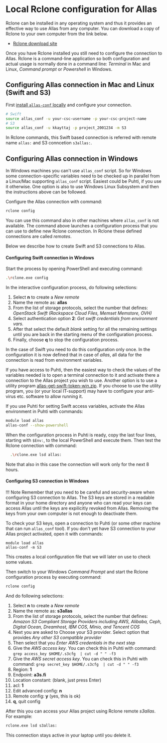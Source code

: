 # Local Rclone configuration for Allas

Rclone can be installed in any operating system and thus it provides an effective way 
to use Allas from any computer. You can download a copy of Rclone to your own computer 
from the link below.

* [Rclone download site](https://rclone.org/downloads/)

Once you have Rclone installed you still need to configure the connection to Allas. Rclone is a 
command-line application so both configuration and actual usage is normally done in a command 
line: _Terminal_ in Mac and Linux, _Command prompt_ or _Powershell_ in Windows.

## Configuring Allas connection in Mac and Linux (Swift and S3)

First [install `allas-conf` locally](allas-conf.md#installation) and configure your connection.

```bash
# Swift
source allas_conf -u your-csc-username -p your-csc-project-name
# S3
source allas_conf -u kkayttaj -p project_2001234 -m S3
```

In Rclone commands, this Swift based connection is referred with remote name `allas:` and S3 conncetion `s3allas:`. 

## Configuring Allas connection in Windows 

In Windows machines you can't use `allas_conf` script. So for Windows some connection-specific variables need to be checked up in parallel from a Linux/Mac supporting `allas_conf` script. Easiest could be Puhti, if you use it otherwise. One option is also to use Windows Linux Subsystem and then the instructions above can be followed.

Configure the Allas connection with command:

```bash
rclone config
```

You can use this command also in other machines where `allas_conf` is not available.
The command above launches a configuration process that you can use to define new Rclone 
connection. In Rclone these defined connections are called _remotes_. 

Below we describe how to create Swift and S3 connections to Allas.

#### Configuring Swift connection in Windows

Start the process by opening PowerShell and executing command:

```bash
.\rclone.exe config
```

In the interactive configuration process, do following selections:

1. Select **n** to create a _New remote_
2. Name the remote as: **allas**
3. From the list of storage protocols, select the number that defines:
_OpenStack Swift (Rackspace Cloud Files, Memset Memstore, OVH)_
4. Select authentication option **2**: _Get swift credentials from environment vars._
5. After that select the default _blank_ setting for all the remaining settings until you are back in the starting menu of the configuration process. 
6. Finally, choose **q** to stop the configuration process.
 
In the case of Swift you need to do this configuration only once. In the configuration 
it is now defined that in case of _allas_, all data for the connection is read from environment variables.

If you have access to Puhti, then the easiest way to check the values of the variables needed is to open a terminal connection to it and activate there a connection to the Allas project you wish to use. Another option is to use a utility program [allas-get-swift-token-win.zip](https://github.com/CSCfi/allas-get-swift-token/releases/download/v1.0.0/allas-get-swift-token-win.zip). If you choose to use the utility program, you (or your local IT-support) may have to configure your anti-virus etc. software to allow running it.

If you use Puhti for setting Swift access variables, activate the Allas environment in Puhti with commands:

```bash
module load allas
allas-conf --show-powershell
```

When the configuration process in Puhti is ready, copy the last four lines, starting with `$Env:`, to the local PowerShell and execute them. Then test the Rclone connection with command:

```bash
  .\rclone.exe lsd allas:
```

Note that also in this case the connection will work only for the next 8 hours.

#### Configuring S3 connection in Windows

!!! Note
    Remember that you need to be careful and security-aware when configuring S3 connection to Allas. The S3 keys are stored in a readable format in your home directory and anyone who can read your keys can access Allas until the keys are expilicitly revoked from Allas. Removing the keys from your own computer is not enough to deactivate them.

To check your S3 keys, open a connection to Puhti (or some other machine that can run `allas_conf` tool). If you don't yet have S3 connection to your Allas project activated, open it with commands:

```
module load allas
allas-conf -m S3
```

This creates a local configuration file that we will later on use to check some values.

Then switch to your Windows _Command Prompt_ and start the Rclone configuration process by executing command:

```bash
rclone config
```

And do following selections:

   1. Select **n** to create a _New remote_
   2. Name the remote as: **s3allas**
   3. From the list of storage protocols, select the number that defines: _Amazon S3 Compliant Storage Providers including AWS, Alibaba, Ceph, Digital Ocean, Dreamhost, IBM COS, Minio, and Tencent COS_
   4. Next you are asked to Choose your S3 provider. Select option that provides _Any other S3 compatible provider_
   5. Then select that you _Enter AWS credentials in the next step_ 
   6. Give the _AWS access key_. You can check this in Puhti with command: 
   `grep access_key $HOME/.s3cfg  | cut -d " " -f3`
   7. Give the _AWS secret access key_. You can check this in Puhti with command: 
   `grep secret_key $HOME/.s3cfg  | cut -d " " -f3`
   8. Region: **1**
   9. Endpoint: **a3s.fi**
   10. Location constant: (blank, just press Enter)
   11. acl: **1**
   12. Edit advanced config: **n**
   13. Remote config: **y** (yes, this is ok)
   14. **q**, quit config
 
After this you can access your Allas project using Rclone remote _s3allas_. For example:

```bash
rclone.exe lsd s3allas:
```

This connection stays active in your laptop until you delete it.
